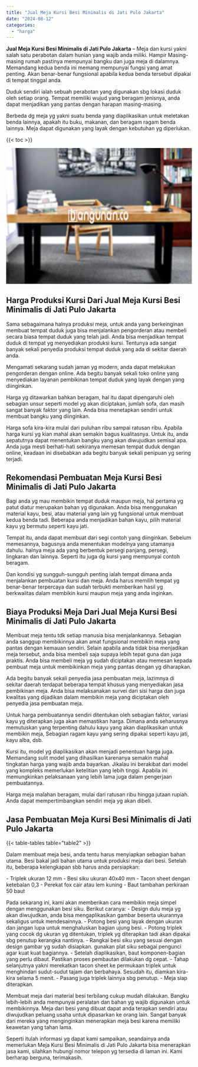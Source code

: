```yaml
---
title: "Jual Meja Kursi Besi Minimalis di Jati Pulo Jakarta"
date: "2024-08-12"
categories: 
  - "harga"
---
```


**Jual Meja Kursi Besi Minimalis di Jati Pulo Jakarta** – Meja dan kursi yakni salah satu perabotan dalam hunian yang wajib anda miliki. Hampir Masing-masing rumah pastinya mempunyai bangku dan juga meja di dalamnya. Memandang kedua benda ini memang mempunyai fungsi yang amat penting. Akan benar-benar fungsional apabila kedua benda tersebut dipakai di tempat tinggal anda.

Duduk sendiri ialah sebuah perabotan yang digunakan sbg lokasi duduk oleh setiap orang. Tempat memiliki wujud yang beragam jenisnya, anda dapat menjadikan yang pantas dengan harapan masing-masing.

Berbeda dg meja yg yakni suatu benda yang diaplikasikan untuk meletakan benda lainnya, apakah itu buku, makanan, dan beragam ragam benda lainnya. Meja dapat digunakan yang layak dengan kebutuhan yg diperlukan.

{{< toc >}}

![Jual Meja Kursi Besi Minimalis di Jati Pulo Jakarta](/images/jual-meja-besi-murah10.png)

## Harga Produksi Kursi Dari Jual Meja Kursi Besi Minimalis di Jati Pulo Jakarta

Sama sebagaimana halnya produksi meja, untuk anda yang berkeinginan membuat tempat duduk juga bisa menjalankan pengorderan atau membeli secara biasa tempat duduk yang telah jadi. Anda bisa menjadikan tempat duduk di tempat yg menyediakan produksi kursi. Tentunya ada sangat banyak sekali penyedia produksi tempat duduk yang ada di sekitar daerah anda.

Mengamati sekarang sudah jaman yg modern, anda dapat melakukan pengorderan dengan online. Ada begitu banyak sekali toko online yang menyediakan layanan pembikinan tempat duduk yang layak dengan yang diinginkan.

Harga yg ditawarkan bahkan beragam, hal itu dapat dipengaruhi oleh sebagian unsur seperti model yg akan diciptakan, jumlah sofa, dan masih sangat banyak faktor yang lain. Anda bisa menetapkan sendiri untuk membuat bangku yang diinginkan.

Harga sofa kira-kira mulai dari puluhan ribu sampai ratusan ribu. Apabila harga kursi yg kian mahal akan semakin bagus kualitasnya. Untuk itu, anda sepatutnya dapat menentukan bangku yang akan diwujudkan semisal apa. Anda juga mesti berhati-hati sekiranya memesan tempat duduk dengan online, keadaan ini disebabkan ada begitu banyak sekali penipuan yg sering terjadi.

## Rekomendasi Pembuatan Meja Kursi Besi Minimalis di Jati Pulo Jakarta

Bagi anda yg mau membikin tempat duduk maupun meja, hal pertama yg patut diatur merupakan bahan yg digunakan. Anda bisa menggunakan material kayu, besi, atau material yang lain yg fungsional untuk membuat kedua benda tadi. Beberapa anda menjadikan bahan kayu, pilih material kayu yg bermutu seperti kayu jati.

Tempat itu, anda dapat membuat dari segi contoh yang diinginkan. Sebelum memesannya, bagusnya anda menentukan modelnya yang utamanya dahulu. halnya meja ada yang berbentuk persegi panjang, persegi, lingkaran dan lainnya. Seperti itu juga dg kursi yang mempunyai contoh beragam.

Dan kondisi yg sungguh-sungguh penting ialah tempat dimana anda menjalankan pembuatan kursi dan meja. Anda harus memilih tempat yg benar-benar terpercaya dan sudah terbukti memberikan hasil yg berkwalitas dalam membikin kursi maupun meja yang anda inginkan.

## Biaya Produksi Meja Dari Jual Meja Kursi Besi Minimalis di Jati Pulo Jakarta

Membuat meja tentu tdk setiap manusia bisa menjalankannya. Sebagian anda sanggup membikinnya akan amat fungsional membikin meja yang pantas dengan kemauan sendiri. Selain apabila anda tidak bisa menjadikan meja tersebut, anda bisa membeli saja supaya lebih tepat guna dan juga praktis. Anda bisa membeli meja yg sudah diciptakan atau memesan kepada pembuat meja untuk membikinkan meja yang pantas dengan yg diharapkan.

Ada begitu banyak sekali penyedia jasa pembuatan meja, lazimnya di sekitar daerah terdapat beberapa tempat khusus yang menyediakan jasa pembikinan meja. Anda bisa melaksanakan survei dari sisi harga dan juga kwalitas yang dijadikan dalam membikin meja yang diciptakan oleh penyedia jasa pembuatan meja.

Untuk harga pembuatannya sendiri ditentukan oleh sebagian faktor, variasi kayu yg diterapkan juga akan memastikan harga. Dimana anda seharusnya memutuskan yang terpenting dahulu kayu yang akan diaplikasikan untuk membikin meja, Sebagian ragam kayu yang sering dipakai seperti kayu jati, kayu alba, dsb.

Kursi itu, model yg diaplikasikan akan menjadi penentuan harga juga. Memandang sulit model yang dihasilkan karenanya semakin mahal tingkatan harga yang wajib anda bayarkan. Jikalau ini berakibat dari model yang kompleks memerlukan ketelitian yang lebih tinggi. Apabila ini memungkinkan pelaksanaan yang lebih lama juga dalam pengerjaan pembuatannya.

Harga meja malahan beragam, mulai dari ratusan ribu hingga jutaan rupiah. Anda dapat mempertimbangkan sendiri meja yg akan dibeli.

## Jasa Pembuatan Meja Kursi Besi Minimalis di Jati Pulo Jakarta

{{< table-tables table="table2" >}}

Dalam membuat meja besi, anda tentu harus menyiapkan sebagian bahan utama. Besi bakal jadi bahan utama untuk produksi meja dari besi. Setelah itu, beberapa kelengkapan sbb harus anda persiapkan:

\- Triplek ukuran 12 mm - Besi siku ukuran 40x40 mm - Tacon sheet dengan ketebalan 0,3 - Perekat fox cair atau lem kuning - Baut tambahan perkiraan 50 baut

Pada sekarang ini, kami akan memberikan cara membikin meja simpel dengan menggunakan besi siku. Berikut caranya: - Design dulu meja yg akan diwujudkan, anda bisa mengaplikasikan gambar beserta ukurannya sekaligus untuk mendesainnya. - Potong besi yang layak dengan ukuran dan jangan lupa untuk menghaluskan bagian ujung besi. - Potong triplek yang cocok dg ukuran yg ditentukan, triplek yg diterapkan tadi akan dipakai sbg penutup kerangka nantinya. - Rangkai besi siku yang sesuai dengan design gambar yg sudah disiapkan. gunakan plat siku sebagai pengunci agar kuat kuat bagiannya. - Setelah diaplikasikan, baut komponen-bagian yang perlu dibaut. Pastikan proses pembautan dilakukan dg cepat. - Tahap selanjutnya yakni merekatkan tacon sheet ke permukaan triplek untuk menghindari sudut-sudut tajam dan berbahaya. Sesudah itu, diamkan kira-kira selama 5 menit. - Pasang juga triplek lainnya sbg penutup. - Meja siap diterapkan.

Membuat meja dari material besi terbilang cukup mudah dilakukan. Bangku lebih-lebih anda mempunyai peralatan dan bahan yg wajib digunakan untuk membikinnya. Meja dari besi yang dibuat dapat anda terapkan sendiri atau diwujudkan peluang usaha untuk dipasarkan ke orang lain. Sangat banyak dari mereka yang menginginkan menerapkan meja besi karena memiliki keawetan yang tahan lama.

Seperti itulah informasi yg dapat kami sampaikan, seandainya anda memerlukan Meja Kursi Besi Minimalis di Jati Pulo Jakarta bisa menerapkan jasa kami, silahkan hubungi nomor telepon yg tersedia di laman ini. Kami berharap berguna, terimakasih.
